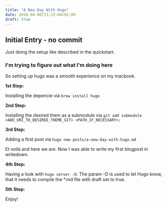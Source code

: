 ```yaml
---
title: "A New Day With Hugo"
date: 2018-04-06T23:23:04+02:00
draft: true
---
```


## Initial Entry - no commit
Just doing the setup like described in the quickstart.
### I'm trying to figure out what I'm doing here
So setting up hugo was a smooth experience on my macbook. 

**1st Step:**

Installing the depencie via 
`brew install hugo` 

**2nd Step:**

Installing the desired them as a submodule via `git add submodule <ADD_URI_TO_DESIRED_THEME_GIT> <PATH_IF_NECESSARY>;`

**3rd Step:**

Adding a first post via `hugo new posts/a-new-day-with-hugo.md`

Et voilà and here we are. Now I was able to write my first blogpost in writedown.

**4th Step:**

Having a look with `hugo server -D`. The param -D is used to let Hugo know, that it needs to compile the *.md file with draft set to true. 

**5th Step:**

Enjoy!
